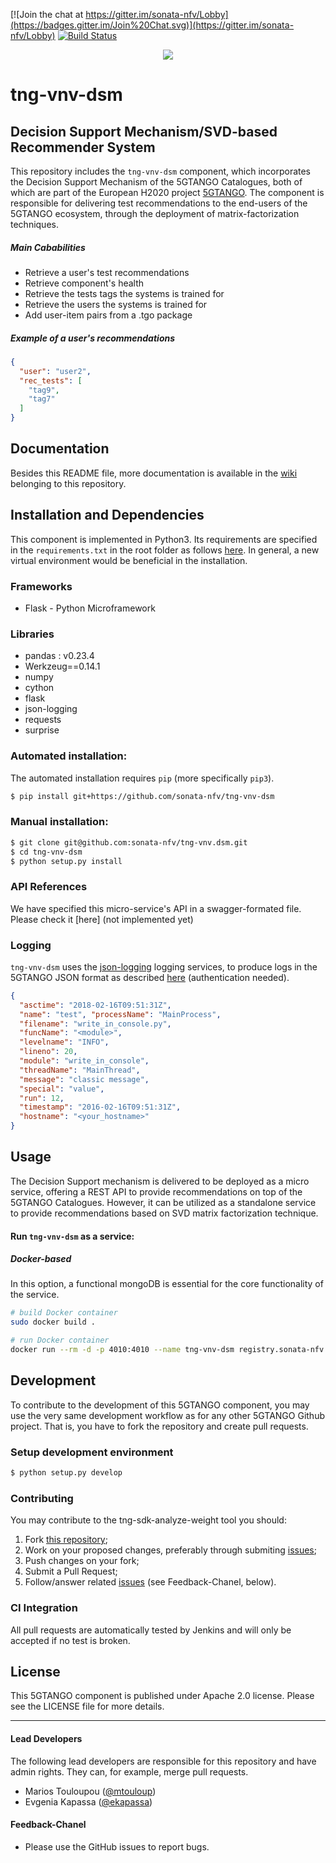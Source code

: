 [![Join the chat at https://gitter.im/sonata-nfv/Lobby](https://badges.gitter.im/Join%20Chat.svg)](https://gitter.im/sonata-nfv/Lobby) [![Build Status](https://jenkins.sonata-nfv.eu/buildStatus/icon?job=tng-vnv-dsm/master)](https://jenkins.sonata-nfv.eu/job/tng-vnv-dsm/job/master/)

<p align="center"><img src="https://github.com/sonata-nfv/tng-api-gtw/wiki/images/sonata-5gtango-logo-500px.png" /></p>

# tng-vnv-dsm
## Decision Support Mechanism/SVD-based Recommender System

This repository includes the `tng-vnv-dsm` component, which incorporates the Decision Support Mechanism of the 5GTANGO Catalogues, both of which are part of the European H2020 project [5GTANGO](http://www.5gtango.eu). The component is responsible for delivering test recommendations to the end-users of the 5GTANGO ecosystem, through the deployment of matrix-factorization techniques.

##### Main Cababilities
*  Retrieve a user's test recommendations
*  Retrieve component's health
*  Retrieve the tests tags the systems is trained for
*  Retrieve the users the systems is trained for
*  Add user-item pairs from a .tgo package

##### Example of a user's recommendations

```json
{
  "user": "user2",
  "rec_tests": [
    "tag9",
    "tag7"
  ]
}
```

## Documentation

Besides this README file, more documentation is available in the [wiki](https://github.com/sonata-nfv/tng-vnv-dsm/wiki) belonging to this repository.

## Installation and Dependencies

This component is implemented in Python3. Its requirements are specified in the `requirements.txt` in the root folder as follows [here](https://github.com/sonata-nfv/tng-vnv-dsm/blob/master/requirements.txt). In general, a new virtual environment would be beneficial in the installation.

### Frameworks
*  Flask - Python Microframework

### Libraries
*  pandas : v0.23.4  
*  Werkzeug==0.14.1 
*  numpy 
*  cython 
*  flask 
*  json-logging
*  requests
*  surprise

### Automated installation:

The automated installation requires `pip` (more specifically `pip3`).

```bash
$ pip install git+https://github.com/sonata-nfv/tng-vnv-dsm
```

### Manual installation:

```bash
$ git clone git@github.com:sonata-nfv/tng-vnv.dsm.git
$ cd tng-vnv-dsm
$ python setup.py install
```

### API References

We have specified this micro-service's API in a swagger-formated file. Please check it [here] (not implemented yet)


### Logging 

`tng-vnv-dsm` uses the [json-logging](https://pypi.org/project/json-logging/) logging services, to produce logs in the 5GTANGO JSON format as described [here](https://git.cs.upb.de/5gtango/UserStories/issues/376) (authentication needed).       

```json
{
  "asctime": "2018-02-16T09:51:31Z",
  "name": "test", "processName": "MainProcess",
  "filename": "write_in_console.py",
  "funcName": "<module>",
  "levelname": "INFO",
  "lineno": 20,
  "module": "write_in_console",
  "threadName": "MainThread",
  "message": "classic message",
  "special": "value",
  "run": 12,
  "timestamp": "2016-02-16T09:51:31Z",
  "hostname": "<your_hostname>"
}
```  


## Usage

The Decision Support mechanism is delivered to be deployed as a micro service, offering a REST API to provide recommendations on top of the 5GTANGO Catalogues. However, it can be utilized as a standalone service to provide recommendations based on SVD matrix factorization technique.


#### Run `tng-vnv-dsm` as a service:

##### Docker-based

In this option, a functional mongoDB is essential for the core functionality of the service.
```bash
# build Docker container
sudo docker build .

# run Docker container
docker run --rm -d -p 4010:4010 --name tng-vnv-dsm registry.sonata-nfv.eu:5000/tng-vnv-dsm
```

## Development

To contribute to the development of this 5GTANGO component, you may use the very same development workflow as for any other 5GTANGO Github project. That is, you have to fork the repository and create pull requests.

### Setup development environment

```bash
$ python setup.py develop
```

### Contributing

You may contribute to the tng-sdk-analyze-weight tool you should:

1. Fork [this repository](https://github.com/sonata-nfv/tng-vnv-dsm);
2. Work on your proposed changes, preferably through submiting [issues](https://github.com/sonata-nfv/tng-vnv-dsm/issues);
3. Push changes on your fork;
3. Submit a Pull Request;
4. Follow/answer related [issues](https://github.com/sonata-nfv/tng-vnv-dsm/issues) (see Feedback-Chanel, below).


### CI Integration

All pull requests are automatically tested by Jenkins and will only be accepted if no test is broken.

## License

This 5GTANGO component is published under Apache 2.0 license. Please see the LICENSE file for more details.

---
#### Lead Developers

The following lead developers are responsible for this repository and have admin rights. They can, for example, merge pull requests.

- Marios Touloupou ([@mtouloup](https://github.com/mtouloup))
- Evgenia Kapassa ([@ekapassa](https://github.com/ekapassa))

#### Feedback-Chanel

* Please use the GitHub issues to report bugs.